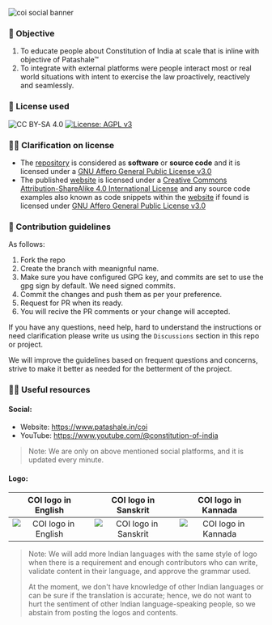 ![coi social banner](https://github.com/patashale/coi/assets/68323012/02891c58-3b19-41ed-8816-524ca83e01c6)

### 🎯 Objective

1. To educate people about Constitution of India at scale that is inline with objective of Patashale™
2. To integrate with external platforms were people interact most or real world situations with intent to exercise the law proactively, reactively and seamlessly.
  
### 🪪 License used

![CC BY-SA 4.0](https://img.shields.io/badge/License-CC%20BY--SA%204.0-orange.svg) [![License: AGPL v3](https://img.shields.io/badge/License-AGPL_v3-orange.svg)](https://www.gnu.org/licenses/agpl-3.0)
  
  
### 🙋‍♀️ Clarification on license

- The [repository](https://www.github.com/patashale/ipc) is considered as **software** or **source code** and it is licensed under a [GNU Affero General Public License v3.0](https://www.gnu.org/licenses/agpl-3.0)
- The published [website](https://www.patashale.in/ipc) is licensed under a [Creative Commons Attribution-ShareAlike 4.0 International License](https://creativecommons.org/licenses/by-sa/4.0/?ref=chooser-v1) and any source code examples also known as code snippets within the [website](https://www.patashale.in/ipc) if found is licensed under [GNU Affero General Public License v3.0](https://www.gnu.org/licenses/agpl-3.0)

### 🌈 Contribution guidelines

As follows:
  1. Fork the repo
  2. Create the branch with meanignful name.
  3. Make sure you have configured GPG key, and commits are set to use the gpg sign by default. We need signed commits.
  4. Commit the changes and push them as per your preference.
  5. Request for PR when its ready.
  6. You will recive the PR comments or your change will accepted.

If you have any questions, need help, hard to understand the instructions or need clarification please write us using the `Discussions` section in this repo or project.

We will improve the guidelines based on frequent questions and concerns, strive to make it better as needed for the betterment of the project.

### 👩‍💻 Useful resources

#### Social:
  - Website: https://www.patashale.in/coi
  - YouTube: https://www.youtube.com/@constitution-of-india

> Note: We are only on above mentioned social platforms, and it is updated every minute.

#### Logo:

COI logo in English | COI logo in Sanskrit | COI logo in Kannada
:-------------------------:|:-------------------------:|:-------------------------:
![COI logo in English](https://github.com/patashale/coi/assets/68323012/67a6c7e3-47b6-4e94-b4a2-b40bc687a4dc) | ![COI logo in Sanskrit](https://github.com/patashale/coi/assets/68323012/06f0f65b-4269-4f13-9475-773cedfd437f) | ![COI logo in Kannada](https://github.com/patashale/coi/assets/68323012/1a6156db-dcdb-4287-bbe2-f2b1d51e5903)

> Note: We will add more Indian languages with the same style of logo when there is a requirement and enough contributors who can write, validate content in their language, and approve the grammar used.
>
> At the moment, we don't have knowledge of other Indian languages or can be sure if the translation is accurate; hence, we do not want to hurt the sentiment of other Indian language-speaking people, so we abstain from posting the logos and contents.
